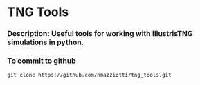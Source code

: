 # TNG Tools 

### Description: Useful tools for working with IllustrisTNG simulations in python. 

### To commit to github

```git clone https://github.com/nmazziotti/tng_tools.git```

